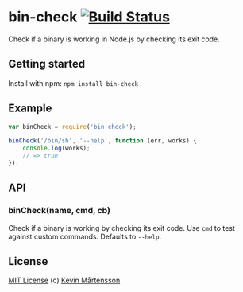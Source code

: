# bin-check [![Build Status](https://travis-ci.org/kevva/bin-check.png?branch=master)](https://travis-ci.org/kevva/bin-check)

Check if a binary is working in Node.js by checking its exit code.

## Getting started

Install with npm: `npm install bin-check`

## Example

```js
var binCheck = require('bin-check');

binCheck('/bin/sh', '--help', function (err, works) {
    console.log(works);
    // => true
});
```

## API

### binCheck(name, cmd, cb)

Check if a binary is working by checking its exit code. Use `cmd` to test against 
custom commands. Defaults to `--help`.

## License

[MIT License](http://en.wikipedia.org/wiki/MIT_License) (c) [Kevin Mårtensson](https://github.com/kevva)

